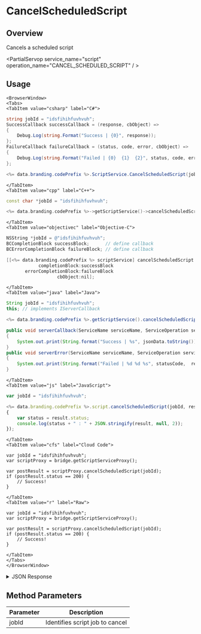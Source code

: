 # CancelScheduledScript
## Overview
Cancels a scheduled script

<PartialServop service_name="script" operation_name="CANCEL_SCHEDULED_SCRIPT" / >

## Usage

```mdx-code-block
<BrowserWindow>
<Tabs>
<TabItem value="csharp" label="C#">
```

```csharp
string jobId = "idsfihihfuvhvuh";
SuccessCallback successCallback = (response, cbObject) =>
{
    Debug.Log(string.Format("Success | {0}", response));
};
FailureCallback failureCallback = (status, code, error, cbObject) =>
{
    Debug.Log(string.Format("Failed | {0}  {1}  {2}", status, code, error));
};

<%= data.branding.codePrefix %>.ScriptService.CancelScheduledScript(jobId, successCallback, failureCallback);
```

```mdx-code-block
</TabItem>
<TabItem value="cpp" label="C++">
```

```cpp
const char *jobId = "idsfihihfuvhvuh";

<%= data.branding.codePrefix %>->getScriptService()->cancelScheduledScript(jobId, this);
```

```mdx-code-block
</TabItem>
<TabItem value="objectivec" label="Objective-C">
```

```objectivec
NSString *jobId = @"idsfihihfuvhvuh";
BCCompletionBlock successBlock;      // define callback
BCErrorCompletionBlock failureBlock; // define callback

[[<%= data.branding.codePrefix %> scriptService] cancelScheduledScript:jobId
            completionBlock:successBlock
       errorCompletionBlock:failureBlock
                   cbObject:nil];
```

```mdx-code-block
</TabItem>
<TabItem value="java" label="Java">
```

```java
String jobId = "idsfihihfuvhvuh";
this; // implements IServerCallback

<%= data.branding.codePrefix %>.getScriptService().cancelScheduledScript(jobId, this);

public void serverCallback(ServiceName serviceName, ServiceOperation serviceOperation, JSONObject jsonData)
{
    System.out.print(String.format("Success | %s", jsonData.toString()));
}
public void serverError(ServiceName serviceName, ServiceOperation serviceOperation, int statusCode, int reasonCode, String jsonError)
{
    System.out.print(String.format("Failed | %d %d %s", statusCode,  reasonCode, jsonError.toString()));
}
```

```mdx-code-block
</TabItem>
<TabItem value="js" label="JavaScript">
```

```javascript
var jobId = "idsfihihfuvhvuh";

<%= data.branding.codePrefix %>.script.cancelScheduledScript(jobId, result =>
{
	var status = result.status;
	console.log(status + " : " + JSON.stringify(result, null, 2));
});
```

```mdx-code-block
</TabItem>
<TabItem value="cfs" label="Cloud Code">
```

```cfscript
var jobId = "idsfihihfuvhvuh";
var scriptProxy = bridge.getScriptServiceProxy();

var postResult = scriptProxy.cancelScheduledScript(jobId);
if (postResult.status == 200) {
    // Success!
}
```

```mdx-code-block
</TabItem>
<TabItem value="r" label="Raw">
```

```cfscript
var jobId = "idsfihihfuvhvuh";
var scriptProxy = bridge.getScriptServiceProxy();

var postResult = scriptProxy.cancelScheduledScript(jobId);
if (postResult.status == 200) {
    // Success!
}
```

```mdx-code-block
</TabItem>
</Tabs>
</BrowserWindow>
```

<details>
<summary>JSON Response</summary>

```json
{
    "status": 200,
    "data": {
        "result": {},
        "jobType": "CloudCode",
        "scriptName": "testScript",
        "jobId": "3d3d4a7d-ad72-4bf1-9219-184f465e5c33",
        "gameId": "20001",
        "updatedAt": 1466579169118,
        "runState": "Cancelled",
        "description": null,
        "createdAt": 1466579169118,
        "runEndTime": 0,
        "localTime": null,
        "parameters": {
            "testParm1": 1
        },
        "scheduledStartTime": 1466582769118,
        "runStartTime": 0
    }
}
```
</details>

## Method Parameters
Parameter | Description
--------- | -----------
jobId | Identifies script job to cancel


